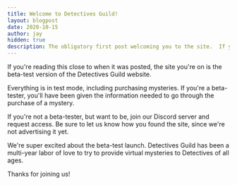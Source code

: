 ```yaml
---
title: Welcome to Detectives Guild!
layout: blogpost
date: 2020-10-15
author: jay
hidden: true
description: The obligatory first post welcoming you to the site.  If you're interested in being a beta-tester, read this.
---
```


If you're reading this close to when it was posted, the site you're on is the beta-test version of the Detectives Guild website.  

Everything is in test mode, including purchasing mysteries.  If you're a beta-tester, you'll have been given the information needed to go through the purchase of a mystery.

If you're not a beta-tester, but want to be, join our Discord server and request access.  Be sure to let us know how you found the site, since we're not advertising it yet.

We're super excited about the beta-test launch.  Detectives Guild has been a multi-year labor of love to try to provide virtual mysteries to Detectives of all ages.  

Thanks for joining us!